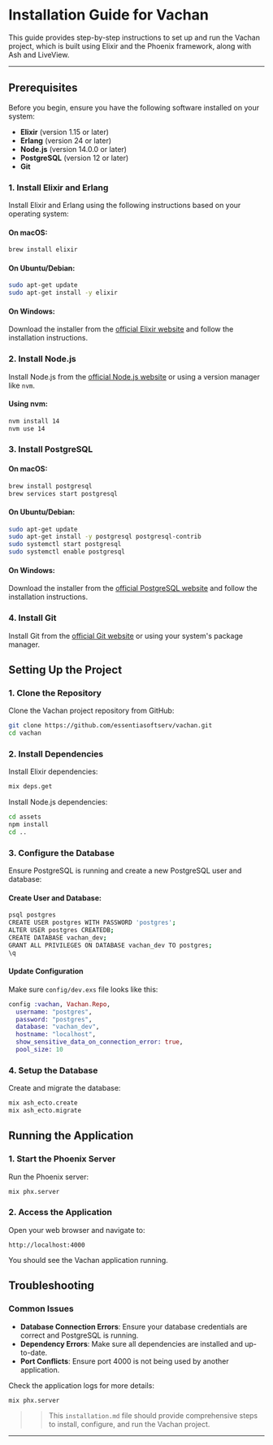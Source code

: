 
# Installation Guide for Vachan

This guide provides step-by-step instructions to set up and run the Vachan project, which is built using Elixir and the Phoenix framework, along with Ash and LiveView. 

---
## Prerequisites

Before you begin, ensure you have the following software installed on your system:

- **Elixir** (version 1.15 or later)
- **Erlang** (version 24 or later)
- **Node.js** (version 14.0.0 or later)
- **PostgreSQL** (version 12 or later)
- **Git**

### 1. Install Elixir and Erlang

Install Elixir and Erlang using the following instructions based on your operating system:

#### On macOS:
```sh
brew install elixir
```

#### On Ubuntu/Debian:
```sh
sudo apt-get update
sudo apt-get install -y elixir
```

#### On Windows:
Download the installer from the [official Elixir website](https://elixir-lang.org/install.html) and follow the installation instructions.

### 2. Install Node.js

Install Node.js from the [official Node.js website](https://nodejs.org/) or using a version manager like `nvm`.

#### Using nvm:
```sh
nvm install 14
nvm use 14
```

### 3. Install PostgreSQL

#### On macOS:
```sh
brew install postgresql
brew services start postgresql
```

#### On Ubuntu/Debian:
```sh
sudo apt-get update
sudo apt-get install -y postgresql postgresql-contrib
sudo systemctl start postgresql
sudo systemctl enable postgresql
```

#### On Windows:
Download the installer from the [official PostgreSQL website](https://www.postgresql.org/download/) and follow the installation instructions.

### 4. Install Git

Install Git from the [official Git website](https://git-scm.com/) or using your system's package manager.

## Setting Up the Project

### 1. Clone the Repository

Clone the Vachan project repository from GitHub:

```sh
git clone https://github.com/essentiasoftserv/vachan.git
cd vachan
```

### 2. Install Dependencies

Install Elixir dependencies:

```sh
mix deps.get
```

Install Node.js dependencies:

```sh
cd assets
npm install
cd ..
```

### 3. Configure the Database

Ensure PostgreSQL is running and create a new PostgreSQL user and database:

#### Create User and Database:
```sh
psql postgres
CREATE USER postgres WITH PASSWORD 'postgres';
ALTER USER postgres CREATEDB;
CREATE DATABASE vachan_dev;
GRANT ALL PRIVILEGES ON DATABASE vachan_dev TO postgres;
\q
```

#### Update Configuration

Make sure  `config/dev.exs` file looks like this:

```elixir
config :vachan, Vachan.Repo,
  username: "postgres",
  password: "postgres",
  database: "vachan_dev",
  hostname: "localhost",
  show_sensitive_data_on_connection_error: true,
  pool_size: 10
```

### 4. Setup the Database

Create and migrate the database:

```sh
mix ash_ecto.create
mix ash_ecto.migrate
```

## Running the Application

### 1. Start the Phoenix Server

Run the Phoenix server:

```sh
mix phx.server
```

### 2. Access the Application

Open your web browser and navigate to:

```
http://localhost:4000
```

You should see the Vachan application running.


## Troubleshooting

### Common Issues

- **Database Connection Errors**: Ensure your database credentials are correct and PostgreSQL is running.
- **Dependency Errors**: Make sure all dependencies are installed and up-to-date.
- **Port Conflicts**: Ensure port 4000 is not being used by another application.

Check the application logs for more details:

```sh
mix phx.server
```


>> This `installation.md` file should provide comprehensive steps to install, configure, and run the Vachan project.  

---
